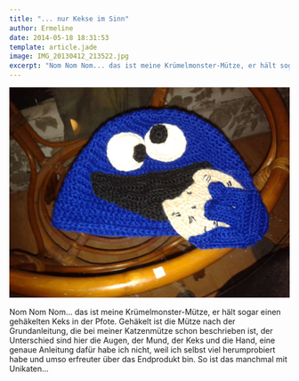 ```yaml
---
title: "... nur Kekse im Sinn"
author: Ermeline
date: 2014-05-18 18:31:53
template: article.jade
image: IMG_20130412_213522.jpg
excerpt: "Nom Nom Nom... das ist meine Krümelmonster-Mütze, er hält sogar einen gehäkelten Keks in der Pfote."
---
```


![IMG\_20130412\_213522](IMG_20130412_213522.jpg)

Nom Nom Nom... das ist meine Krümelmonster-Mütze, er hält sogar einen
gehäkelten Keks in der Pfote. Gehäkelt ist die Mütze nach der
Grundanleitung, die bei meiner Katzenmütze schon beschrieben ist, der
Unterschied sind hier die Augen, der Mund, der Keks und die Hand, eine
genaue Anleitung dafür habe ich nicht, weil ich selbst viel
herumprobiert habe und umso erfreuter über das Endprodukt bin. So ist
das manchmal mit Unikaten...
